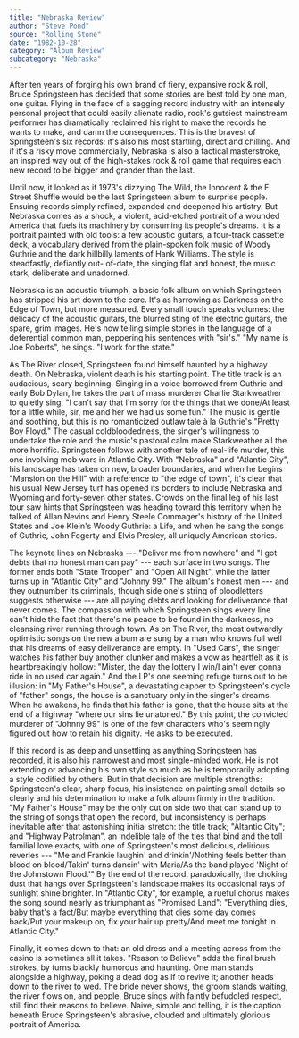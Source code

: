 ```yaml
---
title: "Nebraska Review"
author: "Steve Pond"
source: "Rolling Stone"
date: "1982-10-28"
category: "Album Review"
subcategory: "Nebraska"
---
```


After ten years of forging his own brand of fiery, expansive rock & roll, Bruce Springsteen has decided that some stories are best told by one man, one guitar. Flying in the face of a sagging record industry with an intensely personal project that could easily alienate radio, rock's gutsiest mainstream performer has dramatically reclaimed his right to make the records he wants to make, and damn the consequences. This is the bravest of Springsteen's six records; it's also his most startling, direct and chilling. And if it's a risky move commercially, Nebraska is also a tactical masterstroke, an inspired way out of the high-stakes rock & roll game that requires each new record to be bigger and grander than the last.

Until now, it looked as if 1973's dizzying The Wild, the Innocent & the E Street Shuffle would be the last Springsteen album to surprise people. Ensuing records simply refined, expanded and deepened his artistry. But Nebraska comes as a shock, a violent, acid-etched portrait of a wounded America that fuels its machinery by consuming its people's dreams. It is a portrait painted with old tools: a few acoustic guitars, a four-track cassette deck, a vocabulary derived from the plain-spoken folk music of Woody Guthrie and the dark hillbilly laments of Hank Williams. The style is steadfastly, defiantly out- of-date, the singing flat and honest, the music stark, deliberate and unadorned.

Nebraska is an acoustic triumph, a basic folk album on which Springsteen has stripped his art down to the core. It's as harrowing as Darkness on the Edge of Town, but more measured. Every small touch speaks volumes: the delicacy of the acoustic guitars, the blurred sting of the electric guitars, the spare, grim images. He's now telling simple stories in the language of a deferential common man, peppering his sentences with "sir's." "My name is Joe Roberts", he sings. "I work for the state."

As The River closed, Springsteen found himself haunted by a highway death. On Nebraska, violent death is his starting point. The title track is an audacious, scary beginning. Singing in a voice borrowed from Guthrie and early Bob Dylan, he takes the part of mass murderer Charlie Starkweather to quietly sing, "I can't say that I'm sorry for the things that we done/At least for a little while, sir, me and her we had us some fun." The music is gentle and soothing, but this is no romanticized outlaw tale à la Guthrie's "Pretty Boy Floyd." The casual coldbloodedness, the singer's willingness to undertake the role and the music's pastoral calm make Starkweather all the more horrific. Springsteen follows with another tale of real-life murder, this one involving mob wars in Atlantic City. With "Nebraska" and "Atlantic City", his landscape has taken on new, broader boundaries, and when he begins "Mansion on the Hill" with a reference to "the edge of town", it's clear that his usual New Jersey turf has opened its borders to include Nebraska and Wyoming and forty-seven other states. Crowds on the final leg of his last tour saw hints that Springsteen was heading toward this territory when he talked of Allan Nevins and Henry Steele Commager's history of the United States and Joe Klein's Woody Guthrie: a Life, and when he sang the songs of Guthrie, John Fogerty and Elvis Presley, all uniquely American stories.

The keynote lines on Nebraska --- "Deliver me from nowhere" and "I got debts that no honest man can pay" --- each surface in two songs. The former ends both "State Trooper" and "Open All Night", while the latter turns up in "Atlantic City" and "Johnny 99." The album's honest men --- and they outnumber its criminals, though side one's string of bloodletters suggests otherwise --- are all paying debts and looking for deliverance that never comes. The compassion with which Springsteen sings every line can't hide the fact that there's no peace to be found in the darkness, no cleansing river running through town. As on The River, the most outwardly optimistic songs on the new album are sung by a man who knows full well that his dreams of easy deliverance are empty. In "Used Cars", the singer watches his father buy another clunker and makes a vow as heartfelt as it is heartbreakingly hollow: "Mister, the day the lottery I win/I ain't ever gonna ride in no used car again." And the LP's one seeming refuge turns out to be illusion: in "My Father's House", a devastating capper to Springsteen's cycle of "father" songs, the house is a sanctuary only in the singer's dreams. When he awakens, he finds that his father is gone, that the house sits at the end of a highway "where our sins lie unatoned." By this point, the convicted murderer of "Johnny 99" is one of the few characters who's seemingly figured out how to retain his dignity. He asks to be executed.

If this record is as deep and unsettling as anything Springsteen has recorded, it is also his narrowest and most single-minded work. He is not extending or advancing his own style so much as he is temporarily adopting a style codified by others. But in that decision are multiple strengths: Springsteen's clear, sharp focus, his insistence on painting small details so clearly and his determination to make a folk album firmly in the tradition. "My Father's House" may be the only cut on side two that can stand up to the string of songs that open the record, but inconsistency is perhaps inevitable after that astonishing initial stretch: the title track; "Altantic City"; and "Highway Patrolman", an indelible tale of the ties that bind and the toll familial love exacts, with one of Springsteen's most delicious, delirious reveries --- "Me and Frankie laughin' and drinkin'/Nothing feels better than blood on blood/Takin' turns dancin' with Maria/As the band played 'Night of the Johnstown Flood.'" By the end of the record, paradoxically, the choking dust that hangs over Springsteen's landscape makes its occasional rays of sunlight shine brighter. In "Atlantic City", for example, a rueful chorus makes the song sound nearly as triumphant as "Promised Land": "Everything dies, baby that's a fact/But maybe everything that dies some day comes back/Put your makeup on, fix your hair up pretty/And meet me tonight in Atlantic City."

Finally, it comes down to that: an old dress and a meeting across from the casino is sometimes all it takes. "Reason to Believe" adds the final brush strokes, by turns blackly humorous and haunting. One man stands alongside a highway, poking a dead dog as if to revive it; another heads down to the river to wed. The bride never shows, the groom stands waiting, the river flows on, and people, Bruce sings with faintly befuddled respect, still find their reasons to believe. Naive, simple and telling, it is the caption beneath Bruce Springsteen's abrasive, clouded and ultimately glorious portrait of America.